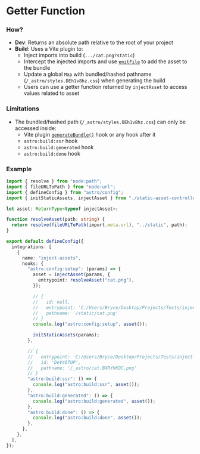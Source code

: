 # Getter Function

### How?

- **Dev**: Returns an absolute path relative to the root of your project
- **Build**: Uses a Vite plugin to:
    - Inject imports into build (`.../cat.png?static`)
    - Intercept the injected imports and use [`emitFile`](https://rollupjs.org/plugin-development/#this-emitfile) to add the asset to the bundle
    - Update a global `Map` with bundled/hashed pathname (`/_astro/styles.DEh1v8hz.css`) when generating the build
    - Users can use a getter function returned by `injectAsset` to access values related to asset

### Limitations

- The bundled/hashed path (`/_astro/styles.DEh1v8hz.css`) can only be accessed inside:
    - Vite plugin [`generateBundle()`](https://rollupjs.org/plugin-development/#generatebundle) hook or any hook after it
    - `astro:build:ssr` hook
    - `astro:build:generated` hook
    - `astro:build:done` hook

### Example

```ts
import { resolve } from "node:path";
import { fileURLToPath } from "node:url";
import { defineConfig } from "astro/config";
import { initStaticAssets, injectAsset } from "./static-asset-controller";

let asset: ReturnType<typeof injectAsset>;

function resolveAsset(path: string) {
  return resolve(fileURLToPath(import.meta.url), "../static", path);
}

export default defineConfig({
  integrations: [
    {
      name: "inject-assets",
      hooks: {
        "astro:config:setup": (params) => {
          asset = injectAsset(params, {
            entrypoint: resolveAsset("cat.png"),
          });

          // {
          //   id: null,
          //   entrypoint: 'C:/Users/Bryce/Desktop/Projects/Tests/inject-asset/static/cat.png',
          //   pathname: '/static/cat.png'
          // }
          console.log("astro:config:setup", asset());

          initStaticAssets(params);
        },

        // {
        //   entrypoint: 'C:/Users/Bryce/Desktop/Projects/Tests/inject-asset/static/cat.png',
        //   id: 'DeV46TUP',
        //   pathname: '/_astro/cat.BXRYhKOC.png'
        // }
        "astro:build:ssr": () => {
          console.log("astro:build:ssr", asset());
        },
        "astro:build:generated": () => {
          console.log("astro:build:generated", asset());
        },
        "astro:build:done": () => {
          console.log("astro:build:done", asset());
        },
      },
    },
  ],
});

```
